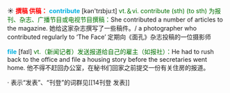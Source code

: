 ☀ <font color="red">**撰稿 供稿：**</font>
<font color="sky blue">**contribute**</font> [kən'trɪbju:t] 
<font color="rgb(227, 108, 9)">vt.＆vi. contribute (sth) (to sth) 为报刊、杂志、广播节目或电视节目撰稿：</font>She contributed a number of articles to the magazine. 她给这家杂志撰写了一些稿件。/ a photographer who contributed regularly to ‘The Face’ 定期向《面孔》杂志投稿的一位摄影师

<font color="sky blue">**file**</font> [faɪl] 
<font color="rgb(227, 108, 9)">vt.（新闻记者）发送报道给自己的雇主（如报社）：</font>He had to rush back to the office and file a housing story before the secretaries went home. 他不得不赶回办公室，在秘书们回家之前提交一份有关住房的报道。

· 表示“发表”、“刊登”的词群见[[14刊登 发表]]
